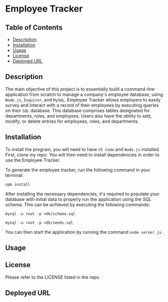 # Employee Tracker
## Table of Contents
- [Description](#description)
- [Installation](#installation)
- [Usage](#usage)
- [License](#license)
- [Deployed URL](#deployed-url)

## Description 
The main objective of this project is to essentially build a command-line application from scratch to manage a company's employee database, using `Node.js`, `Inquirer`, and `MySQL`. 
Employee Tracker allows employers to easily survey and interact with a record of their employees by executing queries on their `SQL` database. This database comprises tables designated for departments, roles, and employees. Users also have the ability to add, modify, or delete entries for employees, roles, and departments.

## Installation
To install the program, you will need to have `VS Code` and `Node.js` installed. First, clone my repo. You will then need to install dependencies in order to use the Employee Tracker. 

To generate the employee tracker, run the following command in your terminal: 

`npm install`

After installing the necessary dependencies, it's required to populate your database with initial data to properly run the application using the SQL schema. This can be achieved by executing the following commands: 

`mysql -u root -p <db/schema.sql`

`mysql -u root -p <db/seeds.sql`

You can then start the application by running the command `node server.js`.

## Usage

## License
Please refer to the LICENSE listed in the repo. 

## Deployed URL 
